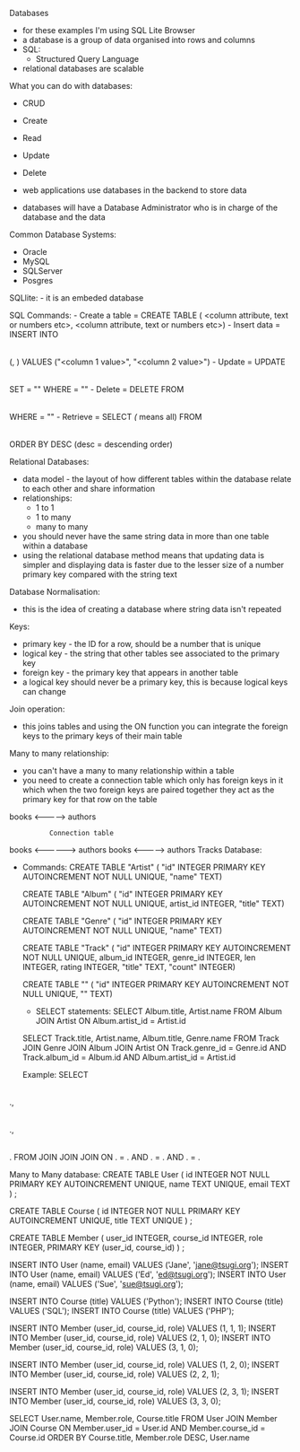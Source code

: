 Databases
- for these examples I'm using SQL Lite Browser
- a database is a group of data organised into rows and columns
- SQL:
  - Structured Query Language
- relational databases are scalable

What you can do with databases:
  - CRUD
  - Create
  - Read
  - Update
  - Delete

- web applications use databases in the backend to store data
- databases will have a Database Administrator who is in charge of the database and the data

Common Database Systems:
  - Oracle
  - MySQL
  - SQLServer
  - Posgres

  SQLlite:
    - it is an embeded database

  SQL Commands:
    - Create a table = CREATE TABLE <table name> (<column name> <column attribute, text or numbers etc>, <column name> <column attribute, text or numbers etc>)
    - Insert data = INSERT INTO <table name> (<column name>, <column name>) VALUES ("<column 1 value>", "<column 2 value>")
    - Update = UPDATE <table name> SET <column> = "<new value>" WHERE <column> = "<value>"
    - Delete = DELETE FROM <table name> WHERE <column> = "<value>"
    - Retrieve = SELECT *(* means all) FROM <table name> ORDER BY <column to order the data according to> DESC (desc = descending order)

Relational Databases:
  - data model - the layout of how different tables within the database relate to each other and share information
  - relationships:
    - 1 to 1
    - 1 to many
    - many to many
  - you should never have the same string data in more than one table within a database
  - using the relational database method means that updating data is simpler and displaying data is faster due to the lesser size of a number primary key compared with the string text

Database Normalisation:
  - this is the idea of creating a database where string data isn't repeated

Keys:
  - primary key - the ID for a row, should be a number that is unique
  - logical key - the string that other tables see associated to the primary key
  - foreign key - the primary key that appears in another table
  - a logical key should never be a primary key, this is because logical keys can change

Join operation:
  - this joins tables and using the ON function you can integrate the foreign keys to the primary keys of their main table

Many to many relationship:
  - you can't have a many to many relationship within a table
  - you need to create a connection table which only has foreign keys in it which when the two foreign keys are paired together they act as the primary key for that row on the table

books <-----> authors

              Connection table
books <------> authors
               books  <-----> authors
Tracks Database:
  - Commands:
      CREATE TABLE "Artist" (
      "id" INTEGER PRIMARY KEY AUTOINCREMENT NOT NULL UNIQUE,
      "name" TEXT)

      CREATE TABLE "Album" (
        "id" INTEGER PRIMARY KEY AUTOINCREMENT NOT NULL UNIQUE,
        artist_id INTEGER,
        "title" TEXT)

      CREATE TABLE "Genre" (
        "id" INTEGER PRIMARY KEY AUTOINCREMENT NOT NULL UNIQUE,
        "name" TEXT)

      CREATE TABLE "Track" (
        "id" INTEGER PRIMARY KEY AUTOINCREMENT NOT NULL UNIQUE,
        album_id INTEGER, genre_id INTEGER, len INTEGER, rating INTEGER,
        "title" TEXT, "count" INTEGER)

      CREATE TABLE "<name>" (
        "id" INTEGER PRIMARY KEY AUTOINCREMENT NOT NULL UNIQUE,
        "<column>" TEXT)

    - SELECT statements:
    SELECT Album.title, Artist.name FROM Album JOIN Artist
    ON Album.artist_id = Artist.id

    SELECT Track.title, Artist.name, Album.title, Genre.name
    FROM Track JOIN Genre JOIN Album JOIN Artist
    ON Track.genre_id = Genre.id AND Track.album_id = Album.id
    AND Album.artist_id = Artist.id

    Example:
    SELECT <table name>.<logical key column>, <table name>.<logical key column>, <table name>.<logical key column>
    FROM <primary table name> JOIN <other table> JOIN <other table> JOIN <other table>
    ON <primary table>.<foreign key column> = <other table>.<primary key column> AND <primary table>.<foreign key column> = <other table>.<primary key column> AND <primary table>.<foreign key column> = <other table>.<primary key column>

Many to Many database:
  CREATE TABLE User (
    id     INTEGER NOT NULL PRIMARY KEY AUTOINCREMENT UNIQUE,
    name   TEXT UNIQUE,
    email  TEXT
  ) ;

  CREATE TABLE Course (
    id     INTEGER NOT NULL PRIMARY KEY AUTOINCREMENT UNIQUE,
    title  TEXT UNIQUE
  ) ;

  CREATE TABLE Member (
    user_id     INTEGER,
    course_id   INTEGER,
  role        INTEGER,
    PRIMARY KEY (user_id, course_id)
  ) ;

  INSERT INTO User (name, email) VALUES ('Jane', 'jane@tsugi.org');
  INSERT INTO User (name, email) VALUES ('Ed', 'ed@tsugi.org');
  INSERT INTO User (name, email) VALUES ('Sue', 'sue@tsugi.org');

  INSERT INTO Course (title) VALUES ('Python');
  INSERT INTO Course (title) VALUES ('SQL');
  INSERT INTO Course (title) VALUES ('PHP');

  INSERT INTO Member (user_id, course_id, role) VALUES (1, 1, 1);
  INSERT INTO Member (user_id, course_id, role) VALUES (2, 1, 0);
  INSERT INTO Member (user_id, course_id, role) VALUES (3, 1, 0);

  INSERT INTO Member (user_id, course_id, role) VALUES (1, 2, 0);
  INSERT INTO Member (user_id, course_id, role) VALUES (2, 2, 1);

  INSERT INTO Member (user_id, course_id, role) VALUES (2, 3, 1);
  INSERT INTO Member (user_id, course_id, role) VALUES (3, 3, 0);

  SELECT User.name, Member.role, Course.title
  FROM User JOIN Member JOIN Course
  ON Member.user_id = User.id AND Member.course_id = Course.id
  ORDER BY Course.title, Member.role DESC, User.name
